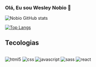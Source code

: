 ### Olá, Eu sou Wesley Nobio 🤙

![Nobio GitHub stats](https://github-readme-stats.vercel.app/api?username=wesleyNobio&show_icons=true&theme=merko)

[![Top Langs](https://github-readme-stats.vercel.app/api/top-langs/?username=wesleyNobio&layout=compact)](https://github.com/anuraghazra/github-readme-stats)


## Tecologias 

<div style="display: inline_block"><br>
  <img aling="center" alt="html5" src="https://img.shields.io/badge/HTML5-E34F26?style=for-the-badge&logo=html5&logoColor=white" />
  <img aling="center" alt="css" src="https://img.shields.io/badge/CSS3-1572B6?style=for-the-badge&logo=css3&logoColor=white" />
  <img aling="center" alt="javascript" src="https://img.shields.io/badge/JavaScript-323330?style=for-the-badge&logo=javascript&logoColor=F7DF1E" />
  <img aling="center" alt="sass" src="https://img.shields.io/badge/Sass-CC6699?style=for-the-badge&logo=sass&logoColor=white" />
  <img aling="center" alt="react" src="https://img.shields.io/badge/React-20232A?style=for-the-badge&logo=react&logoColor=61DAFB" />
</div>

